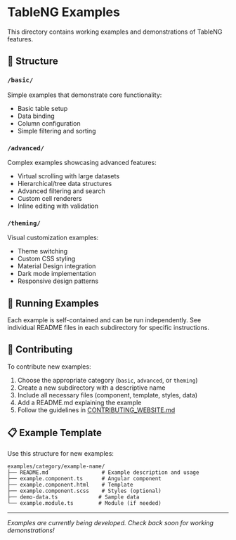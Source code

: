 # TableNG Examples

This directory contains working examples and demonstrations of TableNG features.

## 📁 Structure

### `/basic/`
Simple examples that demonstrate core functionality:
- Basic table setup
- Data binding
- Column configuration
- Simple filtering and sorting

### `/advanced/`
Complex examples showcasing advanced features:
- Virtual scrolling with large datasets
- Hierarchical/tree data structures
- Advanced filtering and search
- Custom cell renderers
- Inline editing with validation

### `/theming/`
Visual customization examples:
- Theme switching
- Custom CSS styling
- Material Design integration
- Dark mode implementation
- Responsive design patterns

## 🚀 Running Examples

Each example is self-contained and can be run independently. See individual README files in each subdirectory for specific instructions.

## 🤝 Contributing

To contribute new examples:

1. Choose the appropriate category (`basic`, `advanced`, or `theming`)
2. Create a new subdirectory with a descriptive name
3. Include all necessary files (component, template, styles, data)
4. Add a README.md explaining the example
5. Follow the guidelines in [CONTRIBUTING_WEBSITE.md](../CONTRIBUTING_WEBSITE.md)

## 📋 Example Template

Use this structure for new examples:

```
examples/category/example-name/
├── README.md                 # Example description and usage
├── example.component.ts      # Angular component
├── example.component.html    # Template
├── example.component.scss    # Styles (optional)
├── demo-data.ts             # Sample data
└── example.module.ts        # Module (if needed)
```

---

*Examples are currently being developed. Check back soon for working demonstrations!*
